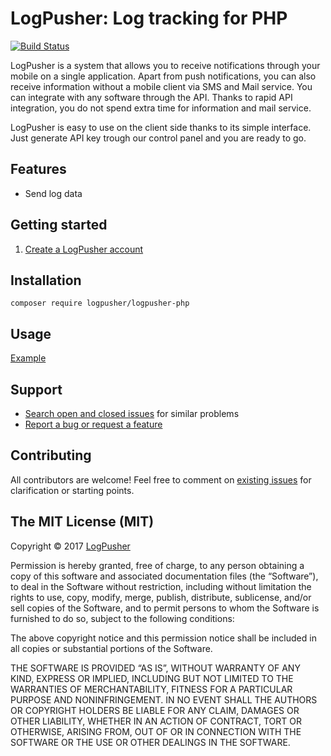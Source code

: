 # LogPusher: Log tracking for PHP

[![Build Status](https://travis-ci.org/logpusher/logpusher-php.svg?branch=master)](https://travis-ci.org/logpusher/logpusher-php)

LogPusher is a system that allows you to receive notifications through your mobile on a single application. Apart from push notifications, you can also receive information without a mobile client via SMS and Mail service. You can integrate with any software through the API. Thanks to rapid API integration, you do not spend extra time for information and mail service. 

LogPusher is easy to use on the client side thanks to its simple interface. Just generate API key trough our control panel and you are ready to go.

## Features

* Send log data

## Getting started

1. [Create a LogPusher account](http://logpusher.com/)

## Installation

```
composer require logpusher/logpusher-php
```

## Usage

[Example](https://gist.github.com/emir/d2a4aa0f5d67fecf00f6b0b23daef962)

## Support

* [Search open and closed issues](https://github.com/logpusher/logpusher-php/issues?utf8=✓&q=is%3Aissue) for similar problems
* [Report a bug or request a feature](https://github.com/logpusher/logpusher-php/issues/new)


## Contributing

All contributors are welcome! Feel free to comment on [existing issues](https://github.com/logpusher/logpusher-php/issues) for clarification or starting points.

## The MIT License (MIT)

Copyright © 2017 [LogPusher](http://logpusher.com/)

Permission is hereby granted, free of charge, to any person
obtaining a copy of this software and associated documentation
files (the “Software”), to deal in the Software without
restriction, including without limitation the rights to use,
copy, modify, merge, publish, distribute, sublicense, and/or sell
copies of the Software, and to permit persons to whom the
Software is furnished to do so, subject to the following
conditions:

The above copyright notice and this permission notice shall be
included in all copies or substantial portions of the Software.

THE SOFTWARE IS PROVIDED “AS IS”, WITHOUT WARRANTY OF ANY KIND,
EXPRESS OR IMPLIED, INCLUDING BUT NOT LIMITED TO THE WARRANTIES
OF MERCHANTABILITY, FITNESS FOR A PARTICULAR PURPOSE AND
NONINFRINGEMENT. IN NO EVENT SHALL THE AUTHORS OR COPYRIGHT
HOLDERS BE LIABLE FOR ANY CLAIM, DAMAGES OR OTHER LIABILITY,
WHETHER IN AN ACTION OF CONTRACT, TORT OR OTHERWISE, ARISING
FROM, OUT OF OR IN CONNECTION WITH THE SOFTWARE OR THE USE OR
OTHER DEALINGS IN THE SOFTWARE.
